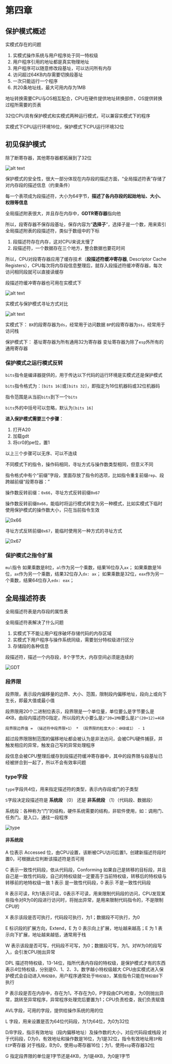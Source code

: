 # 第四章

## 保护模式概述

实模式存在的问题

1. 实模式操作系统与用户程序处于同一特权级
2. 用户程序引用的地址都是真实物理地址
3. 用户程序可以随意修改段基址，可以访问所有内存
4. 访问超过64KB内存需要切换段基址
5. 一次只能运行一个程序
6. 共20条地址线，最大可用内存为1MB

地址转换需要CPU与OS相互配合，CPU在硬件提供地址转换部件，OS提供转换过程所需要的页表

32位CPU具有保护模式和实模式两种运行模式，可以兼容实模式下的程序

实模式下CPU运行环境16位，保护模式下CPU运行环境32位

## 初见保护模式

除了断寄存器，其他寄存器都拓展到了32位

![alt text](pic/register.png)

保护模式的安全性，很大一部分体现在内存段的描述方面，“全局描述符表”存储了对内存段的描述信息（约束条件）

每一个表项成为段描述符，大小为64字节，**描述了各内存段的起始地址、大小、权限等信息**

全局描述附表很大，并且存在内存中，**GDTR寄存器**指向他

所以，段寄存器不保存段基址，保存内容为“**选择子**”，选择子是一个数，用来索引全局描述附表的段描述符，类似于数组中的下标

1. 段描述符存在内存，这对CPU来说太慢了
2. 段描述符，一个数据存在三个地方，整合数据也要花时间

所以，CPU对段寄存器应用了缓存技术（**段描述符缓冲寄存器**, Descriptor Cache Registers），CPU每次将内存段信息整理后，就存入段描述符缓冲寄存器，每次访问相同段就可以直接读缓存

段描述符缓冲寄存器也可用在实模式下

![alt text](pic/registerStruct.png)

实模式与保护模式寻址方式对比

![alt text](pic/address.png)

实模式下：
`BX`的段寄存器为`ds`，经常用于访问数据
`BP`的段寄存器为`ss`，经常用于访问栈

保护模式下：
基址寄存器为所有通用32为寄存器
变址寄存器为除了`esp`外所有的通用寄存器

### 保护模式之运行模式反转

`bits`指令是编译器提供的，用于传达以下代码的运行环境是实模式还是保护模式

`bits`指令格式为：`[bits 16]`或`[bits 32]`，即指定为16位机器码或32位机器码

指令范围是从当前`bits`到下一个`bits`

`bits`外的中括号可以忽略，默认为`[bits 16]`

**进入保护模式需要三个步骤**：

1. 打开A20
2. 加载gdt
3. 将cr0的pe位，置1

以上三个步骤可以无序、可以不连续

不同模式下的指令，操作码相同，寻址方式与操作数类型相同，但意义不同

指令格式中有个“前缀”字段，里面存放了指令的选项，比如指令重复前缀`rep`、段跨越前缀“段寄存器：”

操作数反转前缀：`0x66`，寻址方式反转前缀`0x67`

操作数反转前缀`0x66`，能临时将运行模式转变为另一种模式，比如实模式下临时使用保护模式的操作数大小，只在当前指令生效

![0x66](pic/0x66.png)

寻址方式反转前缀`0x67`，能临时使用另一种方式的寻址方式

![0x67](pic/0x67.png)

### 保护模式之指令扩展

`mul`指令
如果乘数是8位，`al`作为另一个乘数，结果16位存入`ax`；
如果乘数是16位，`ax`作为另一个乘数，结果32位存入`dx: ax`；
如果乘数是32位，`eax`作为另一个乘数，结果64位存入`edx: eax`；

## 全局描述符表

全局描述符表是内存段的属性表

全局描述符表解决了什么问题

1. 实模式下不能让用户程序破坏存储代码的内存区域
2. 实模式下用户程序与操作系统同级，需要划分特权级进行区分
3. 存储段的各种信息

段描述符，描述一个内存段，8个字节大，内存空间必须是连续的

![GDT](pic/GDT.png)

### 段界限

段界限，表示段内偏移量的边界、大小、范围，限制段内偏移地址，段向上或向下生长，即最大值或最小值

段界限用20个二进制位表示，段界限是一个单位量，单位要么是字节要么是4KB，由段内描述符G指定，所以段的大小要么是`2^20=1MB`要么是`2^(20+12)=4GB`

```
段界限边界值 = （描述符中段界限+1） * （段界限的粒度大小：4KB或1） - 1
```

超过段界限限制范围的偏移地址都会被认为是非法访问，会被CPU硬件捕获，并触发相应的异常，触发自己写的异常处理程序

段信息会被CPU整理后缓存到段描述符缓冲寄存器中，其中的段界限与段基址已经被拼合到一起了，所以不会有效率问题

### type字段

`type`字段共4位，用来指定描述符的类型，表示内存段或门的子类型

`S`字段决定段描述符是 **系统段** （0） 还是 **非系统段** （1）（代码段、数据段）

系统段：各种称为“门”的结构，硬件系统需要的结构，非软件使用，如：调用门、任务门。是入口，通往一段程序

![type](pic/type.png)

#### 非系统段

A 位表示 Accessed 位，由CPU设置，该断被CPU访问后置1，创建新描述符段时置0，可根据此位判断该描述符是否可用

C 表示一致性代码段，依从代码段，Conforming
如果自己是转移的目标段，并且自己是一致性代码段，自己的特权级就一定要高于当前特权级，转移后的特权级与转移前的地特权级一致
1 表示 是一致性代码段，0 表示 不是一致性代码段

R 表示可读，R为1表示可读，0表示不可读，用来限制代码段的访问，CPU发现某些指令对R为0的段进行访问时，将抛出异常，是用来限制代码指令的，不是限制CPU的

X 表示该段是否可执行，代码段可执行，为1；数据段不可执行，为0

E 标识段的扩展方向，Extend，E 为 0 表示向上扩展，地址越来越高；E 为 1 表示向下扩展，地址越来越低，通常用于栈

W 表示该段是否可写，代码段不可写，为0；数据段可写，为1。对W为0的段写入，会引发CPU抛出异常

DPL 描述符特权级，13-14位，指所代表内存段的特权级，是保护模式才有的东西
表示4位特权级，分别是0、1、2、3，数字越小特权级越大
CPU由实模式进入保护模式会自动进入`特权级0`，用户程序通常处于`特权级3`，某些指令只能在`特权级0`下执行

P 表示段是否在内存中，存在为1，不存在为0，P字段由CPU检查，为0则抛出异常，跳转至异常程序，异常程序处理完后要置为1；CPU负责检查，我们负责赋值

AVL字段，可用的字段，提供给操作系统的用的位

L 字段，用来设置是否为64位代码段，为1为64位，为0为32位

D/B字段，指示有效地址（段内偏移地址）及操作数的大小，对应代码段或栈段
对于代码段，D为0，有效地址和操作数是16位，为1是32位，指令有效地址用`IP`和`EIP`寄存器
对于栈段，B为0，使用`sp`寄存器16位；为1，使用`esp`寄存器32位

G 指定段界限的单位是1字节还是4KB，为1是4KB，为0是1字节
